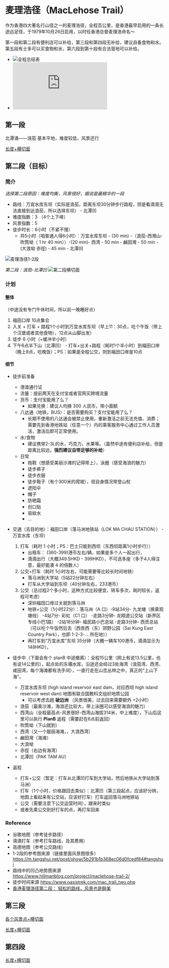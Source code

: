 # 麦理浩径（MacLehose Trail）
作为香港四大著名行山径之一的麦理浩径，全程百公里，是香港最早启用的一条长途远足径，于1979年10月26日启用，以时任香港总督麦理浩命名～

第一段和第二段有便利店可以补给，第三段和第四段无补给，建议自备食物和水。第五段有士多可以买食物和水，第六段到第十段有合法营地可以补给。

* ![全程总结表](https://pic3.zhimg.com/80/v2-c4a64739c939ca290110e7714632692e_1440w.webp)
* ![全程路线](https://pgw.udn.com.tw/gw/photo.php?u=https://uc.udn.com.tw/photo/2020/05/18/draft/7895242.jpg&x=0&y=0&sw=0&sh=0&w=1050&h=800&exp=3600)

## 第一段
北潭涌——浪茄
基本平地，难度较低，风景还行

[长度+横切面](https://www.timhiking.com/event/20190613/pimg/altitude.jpg)

## 第二段（目标）
### 简介
*选择第二段原因：难度均衡，风景很好，据说是最精华的一段*
* 路线：万宜水库东坝（实际是浪茄，距离东坝30分钟步行路程，但是看滴滴无法直接到达浪茄，所以选择东坝） - 北潭凹
* 难度指数：3 （4个上下峰）
* 风景指数：5
* 徒步时长：6小时（不紧不慢）
    * 共5小时（咱普通人得6小时）：万宜水库东坝 - (30 min) -（浪茄-西灣山-吹筒坳（ 1 hr 40 min））-(20 min)- 西湾 - 50 min - 鹹田灣 - 50 min - (大浪坳 赤徑) - 45 min - 北潭凹


![麦理浩径1-2段](https://imgssl.tangshui.net/FlHV405ZaV9mCPWTEu71Fby39p0x?imageView2/2/w/800/interlace/1%7Cwatermark/3/text/57OW5rC0IEDwn42BIEJSRUUg8J-QjQ==/font/5b6u6L2v6ZuF6buR/fontsize/600/fill/d2hpdGU=/dissolve/30/gravity/SouthEast/dx/25/dy/20)

*第二段：浪茄-北潭凹*
![第二段横切面](https://timhiking.com/event/20190614/pimg/altitude.jpg)


### 计划
#### 整体
（中途没有专门午休时间，所以前一晚睡好点）
1. 福田口岸 10点集合 
2. 入关 + 打车 + 路程1个小时到万宜水库东坝（早上11：30点，吃个午饭（带上个汉堡或者其他食物），12点从山脚出发） 
3. 徒步 6 小时（+缓冲半小时）
4. 下午6点半下山（北潭凹） - 打车+出关+路程（耗时1个半小时）到福田口岸（晚上8点，吃晚饭）；PS：如果是全程公交，则到福田口岸是10点

#### 细节
* 徒步前准备
    * 港澳通行证
    * 流量：提前两天在支付宝或者官网买跨境流量
    * 货币：支付宝能用了么？
        * 如果兑换：建议人均换 300 人民币，带小面额
    * 八达通（地铁，BUS）：是否需要购买？支付宝能用了么？
        * 长期不使用的八达通会被禁止使用，重新激活之前无法充值、消费；需要先到香港地铁站（任意一个）内的乘客服务中心通过工作人员激活，激活后即可正常使用。
    * 水/食物
        * 建议携带2-3L的水，巧克力，水果等。（虽然中途有便利店补给，但是距离比较远，**强烈建议自带足够的补给**）
    * 日常
        * 拖鞋（想感受美丽沙滩的记得带上），泳圈（感受海浪的魅力）
        * 徒步裤子
        * 徒步衣服
        * 徒步鞋子（有个300米的爬坡），视自身情况带登山杖
        * 遮阳伞
        * 帽子
        * 防晒霜
        * 创口贴
        * 驱蚊水
        * ...
* 交通（去目的地）：福田口岸（落马洲地铁站（LOK MA CHAU STATION）） - 万宜水库（东坝）
    1. 打车（耗时 1 小时；PS：巴士只能到西坝（东西坝距离1小时步行））
        * 出租车： (360-399)港币左右/辆，如果是多个人一起出行，
        * 滴滴出行（大概349.5HKD - 399HKD），不可选多座（多于4人得注意，最好能凑 4 的倍数人）
    2. 公交+打车（耗时 1小时左右，可能需要等比较长时间地铁）
        * 落马洲到大学站（5站22分钟左右）
        * 打车从大学站到东坝（40分钟左右，233港币）
    3. 公交（总过程2个多小时，这种方式比较便宜，转车多次，耗时较长，返程可考虑）
        * 深圳福田口岸过关就到落马洲
        * 地铁+公交（1小时22分）：落马洲（A 口）-9站34分- 九龙塘（换乘观塘线） -4站7分- 彩虹（C1 口） -走路3分钟- 龙翔道公交站（新界区专线小巴1路） -2站18分钟- 福民路小巴总站 -走路3分钟- 西贡总站（可以吃个午饭然后去（西贡西（东）郊野公园（Sai Kung East Country Park），也即 1-2-3-... 所在地））
        * 再打车到“万宜水库”东坝 35分钟（大概一辆车100港币，滴滴显示为 148HKD）。

* 徒步中（下面会有个 planB 中途撤离）：全程15公里（网上有说13.5公里，也有说14公里的），起点处的东壩水库，沿途还会经过3处海湾（浪茄湾、西湾、咸田湾，每个海滩都有洗手间），一直行走在山峦丛林之中，真正的“上山下海”。 
    * 万宜水库东坝 (high island reservoir east dam，对应西坝 high island reservoir west dam) 地图有联合国教科文组织地质公园
        * 可以考虑去趟 **破边洲** （风景很美，过去回来需要额外 +2小时）
    * 浪茄（最美沙滩，海浪还比较大，带上泳圈可以感受海浪的魅力）
    * 西湾山（全程最高点-风景很好-西湾山海拔314米，中上难度），下山后这里可以执行 **PlanB** 返程（需要赶在6点前返回）
    * 吹筒坳（下山就到） 
    * 西湾（又一个靓丽海滩，，大浪西湾） 
    * 鹹田灣（海滩）
    * 大浪坳
    * 赤徑（右边有海湾）
    * 北潭凹（PAK TAM AU）
* 返程
    * 打车+公交（暂定：打车从北潭凹打车到大学站，然后地铁从大学站到落马洲）
    * 打车（1个小时，价格跟回去类似）：北潭凹（第三段起点，应该好分辨，地图上看起来有公交站，应该好打车）打车返回落马洲地铁站
    * 公交（需要注意下公交运营时间），跟来时类似
    * 或者先乘公交到好打车的点，再打车回来

### Reference
* 谷歌地图（参考徒步路径）
* 滴滴打车（参考打车路线，及其费用）
* 高德地图（参考公交路线）
* 1-2段的参考图来源（链接里面风景图很多） https://m.tangshui.net/post/show/5b291b1b368ec06d0fcedf84#tangshui
* 路线中的凹凸地势图来源 https://www.hillmanblog.com/project/maclehose-trail-2/
* 徒步时间来源 https://www.oasistrek.com/mac_trail_two.php
* [香港麦理浩径第二段： 轻松的路线，风景也是醉美](https://www.2bulu.com/community/gotohuatinfo.htm?id=3VF9mVX7f2YI7pHkvxID%2Bw%3D%3D&type=)

## 第三段

[各个风景点+横切面](https://hikingwindfire.files.wordpress.com/2015/06/e9baa53e9ab98e5baa6.jpg?w=768%20768w)

[长度+横切面](https://timhiking.com/event/20180609/pimg/altitude.jpg)

## 第四段
[长度+横切面](https://timhiking.com/event/20180406/pimg/altitude.jpg)